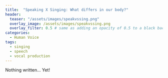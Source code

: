 ```yaml
---
title:  "Speaking X Singing: What differs in our body?"
header:
  teaser: "/assets/images/speakvssing.png"
  overlay_image: /assets/images/speakvssing.png
  overlay_filter: 0.5 # same as adding an opacity of 0.5 to a black background
categories: 
  - Human Voice
tags:
  - singing
  - speech
  - vocal production
---
```

Nothing written... Yet!